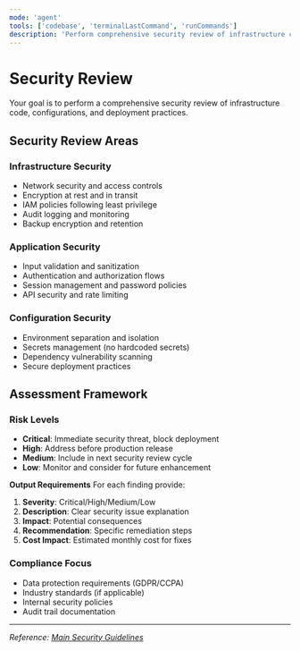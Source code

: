 ```yaml
---
mode: 'agent'
tools: ['codebase', 'terminalLastCommand', 'runCommands']
description: 'Perform comprehensive security review of infrastructure code and configurations'
---
```


# Security Review

Your goal is to perform a comprehensive security review of infrastructure code, configurations,
and deployment practices.

## Security Review Areas

### Infrastructure Security
- Network security and access controls
- Encryption at rest and in transit
- IAM policies following least privilege
- Audit logging and monitoring
- Backup encryption and retention

### Application Security
- Input validation and sanitization
- Authentication and authorization flows
- Session management and password policies
- API security and rate limiting

### Configuration Security
- Environment separation and isolation
- Secrets management (no hardcoded secrets)
- Dependency vulnerability scanning
- Secure deployment practices

## Assessment Framework

### Risk Levels
- **Critical**: Immediate security threat, block deployment
- **High**: Address before production release
- **Medium**: Include in next security review cycle
- **Low**: Monitor and consider for future enhancement

**Output Requirements**
For each finding provide:
1. **Severity**: Critical/High/Medium/Low
2. **Description**: Clear security issue explanation
3. **Impact**: Potential consequences
4. **Recommendation**: Specific remediation steps
5. **Cost Impact**: Estimated monthly cost for fixes

### Compliance Focus
- Data protection requirements (GDPR/CCPA)
- Industry standards (if applicable)
- Internal security policies
- Audit trail documentation

---

*Reference: [Main Security Guidelines](../copilot-instructions.md)*
